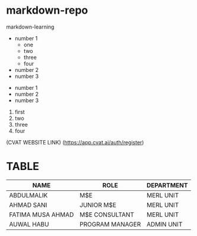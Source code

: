 # markdown-repo
markdown-learning
- number 1
  - one
  - two
  - three
  - four  
- number 2
- number 3

+ number 1
+ number 2
+ number 3

1. first
2. two
3. three
4. four

(CVAT WEBSITE LINK) (https://app.cvat.ai/auth/register)

# TABLE
| NAME | ROLE | DEPARTMENT |
|------|------|------------|
|ABDULMALIK |M$E|MERL UNIT|
|AHMAD SANI | JUNIOR M$E|MERL UNIT|
|FATIMA MUSA AHMAD |M$E CONSULTANT |MERL UNIT|
|AUWAL HABU |PROGRAM MANAGER|ADMIN UNIT|
